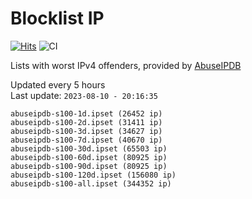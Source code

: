 # Blocklist IP

[![Hits](https://hits.seeyoufarm.com/api/count/incr/badge.svg?url=https%3A%2F%2Fgithub.com%2Fborestad%2Fblocklist-ip%2F&count_bg=%2379C83D&title_bg=%23555555&icon=&icon_color=%23E7E7E7&title=hits&edge_flat=false)](https://hits.seeyoufarm.com)  ![CI](https://img.shields.io/github/workflow/status/borestad/blocklist-ip/CI?style=flat-square)

Lists with worst IPv4 offenders, provided by [AbuseIPDB](https://www.abuseipdb.com/)

<!-- FOOTER-PLACEHOLDER -->
Updated every 5 hours<br>
Last update: `2023-08-10 - 20:16:35`
```
abuseipdb-s100-1d.ipset (26452 ip)
abuseipdb-s100-2d.ipset (31411 ip)
abuseipdb-s100-3d.ipset (34627 ip)
abuseipdb-s100-7d.ipset (40670 ip)
abuseipdb-s100-30d.ipset (65503 ip)
abuseipdb-s100-60d.ipset (80925 ip)
abuseipdb-s100-90d.ipset (80925 ip)
abuseipdb-s100-120d.ipset (156080 ip)
abuseipdb-s100-all.ipset (344352 ip)
```

